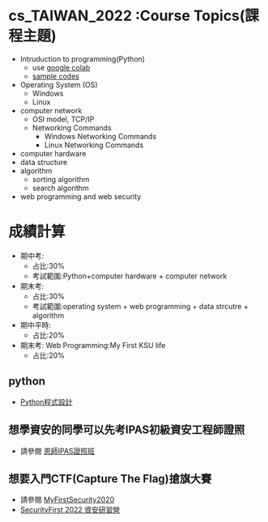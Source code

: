 # cs_TAIWAN_2022 :Course Topics(課程主題)

- Intruduction to programming(Python)
  - use [google colab](https://colab.research.google.com/) 
  - [sample codes](https://github.com/MyDearGreatTeacher/ComputerScience2022/blob/main/Python_code.md)
- Operating System (OS)
  - Windows 
  - Linux
- computer network
  - OSI model, TCP/IP  
  - Networking Commands 
    - Windows Networking Commands 
    - Linux Networking Commands 
- computer hardware
- data structure
- algorithm
  - sorting algorithm  
  - search algorithm
- web programming and web security 

# 成績計算
- 期中考:
  - 占比:30%
  - 考試範圍:Python+computer hardware + computer network
- 期末考:
  - 占比:30%
  - 考試範圍:operating system + web programming + data strcutre + algorithm
- 期中平時:
  - 占比:20%
- 期末考: Web Programming:My First KSU life
  - 占比:20%

## python
- [Python程式設計](https://github.com/MyDearGreatTeacher/python2022)

## 想學資安的同學可以先考IPAS初級資安工程師證照
- 請參閱 [恩師IPAS證照班](https://github.com/MyDearGreatTeacher/IPAS2022)

## 想要入門CTF(Capture The Flag)搶旗大賽
- 請參閱 [MyFirstSecurity2020](https://github.com/MyFirstSecurity2020?tab=repositories)
- [SecurityFirst 2022 資安研習營](https://github.com/MyFirstSecurity2020/SecurityFirst2022)
